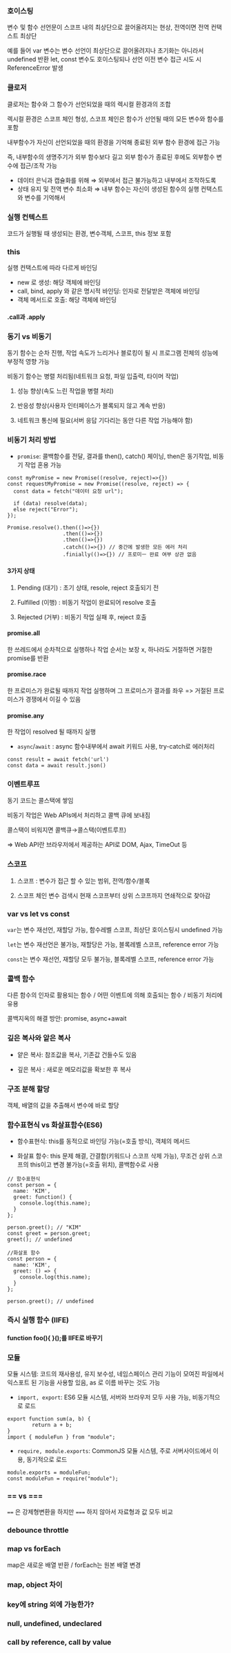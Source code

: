 ### 호이스팅

변수 및 함수 선언문이 스코프 내의 최상단으로 끌어올려지는 현상, 전역이면 전역 컨택스트 최상단

예를 들어 var 변수는 변수 선언이 최상단으로 끌어올려지나 초기화는 아니라서 undefined 반환 
let, const 변수도 호이스팅되나 선언 이전 변수 접근 시도 시 ReferenceError 발생 

### 클로저

클로저는 함수와 그 함수가 선언되었을 때의 렉시컬 환경과의 조합

렉시컬 환경은 스코프 체인 형성, 스코프 체인은 함수가 선언될 때의 모든 변수와 함수를 포함

내부함수가 자신이 선언되었을 때의 환경을 기억해 종료된 외부 함수 환경에 접근 가능 

즉, 내부함수의 생명주기가 외부 함수보다 길고 외부 함수가 종료된 후에도 외부함수 변수에 접근/조작 가능

-   데이터 은닉과 캡슐화를 위해 ⇒ 외부에서 접근 불가능하고 내부에서 조작하도록
-   상태 유지 및 전역 변수 최소화 ⇒ 내부 함수는 자신이 생성된 함수의 실행 컨택스트와 변수를 기억해서

### 실행 컨텍스트

코드가 실행될 때 생성되는 환경, 변수객체, 스코프, this 정보 포함

### this

실행 컨택스트에 따라 다르게 바인딩

-   new 로 생성: 해당 객체에 바인딩
-   call, bind, apply 와 같은 명시적 바인딩: 인자로 전달받은 객체에 바인딩
-   객체 메서드로 호출: 해당 객체에 바인딩

#### .call과 .apply

### 동기 vs 비동기

동기 함수는 순차 진행, 작업 속도가 느리거나 블로킹이 될 시 프로그램 전체의 성능에 부정적 영향 가능 

비동기 함수는 병렬 처리됨(네트워크 요청, 파일 입출력, 타이머 작업)
1. 성능 향상(속도 느린 작업을 병렬 처리)

2. 반응성 향상(사용자 인터페이스가 블록되지 않고 계속 반응)

3. 네트워크 통신에 필요(서버 응답 기다리는 동안 다른 작업 가능해야 함)
   

### 비동기 처리 방법 

- `promise`: 콜백함수를 전달, 결과를 then(), catch() 체이닝, then은 동기작업, 비동기 작업 혼용 가능
```
const myPromise = new Promise((resolve, reject)=>{})
const requestMyPromise = new Promise((resolve, reject) => {
  const data = fetch("데이터 요청 url");

  if (data) resolve(data); 
  else reject("Error");
});

Promise.resolve().then(()=>{})
                  .then(()=>{})
                  .then(()=>{})
                  .catch(()=>{}) // 중간에 발생한 모든 에러 처리
                  .finially(()=>{}) // 프로미ㅡ 완료 여부 상관 없음
```
#### 3가지 상태

1. Pending (대기) : 초기 상태, resole, reject 호출되기 전

2. Fulfilled (이행) : 비동기 작업이 완료되어 resolve 호출

3. Rejected (거부) : 비동기 작업 실패 후, reject 호출

#### promise.all

한 쓰레드에서 순차적으로 실행하나 작업 순서는 보장 x, 하나라도 거절하면 거절한 promise를 반환

#### promise.race

한 프로미스가 완료될 때까지 작업 실행하며 그 프로미스가 결과를 좌우 => 거절된 프로미스가 경쟁에서 이길 수 있음 

#### promise.any 

한 작업이 resolved 될 때까지 실행 

- `async`/`await` : async 함수내부에서 await 키워드 사용, try-catch로 에러처리
```
const result = await fetch('url')
const data = await result.json()
```

### 이벤트루프

동기 코드는 콜스택에 쌓임

비동기 작업은 Web APIs에서 처리하고 콜백 큐에 보내짐

콜스택이 비워지면 콜백큐→콜스택(이벤트루프)

⇒ Web API란 브라우저에서 제공하는 API로 DOM, Ajax, TimeOut 등

### 스코프

1. 스코프 : 변수가 접근 할 수 있는 범위, 전역/함수/블록

2. 스코프 체인
   변수 검색시 현재 스코프부터 상위 스코프까지 연쇄적으로 찾아감

### var vs let vs const

`var`는 변수 재선언, 재할당 가능, 함수레벨 스코프, 최상단 호이스팅시 undefined 가능

`let`는 변수 재선언은 불가능, 재할당은 가능, 블록레벨 스코프, reference error 가능

`const`는 변수 재선언, 재할당 모두 불가능, 블록레벨 스코프, reference error 가능

### 콜백 함수

다른 함수의 인자로 활용되는 함수 / 어떤 이벤트에 의해 호출되는 함수 / 비동기 처리에 유용

콜백지옥의 해결 방안: promise, async+await

### 깊은 복사와 앝은 복사

-   얕은 복사: 참조값을 복사, 기존값 건들수도 있음

-   깊은 복사 : 새로운 메모리값을 확보한 후 복사

### 구조 분해 할당

객체, 배열의 값을 추출해서 변수에 바로 할당

### 함수표현식 vs 화살표함수(ES6)

-   함수표현식: this를 동적으로 바인딩 가능(=호출 방식), 객체의 메서드

-   화살표 함수: this 문제 해결, 간결함(키워드나 스코프 삭제 가능), 무조건 상위 스코프의 this이고 변경 불가능(=호출 위치), 콜백함수로 사용

```
// 함수표현식
const person = {
  name: 'KIM',
  greet: function() {
    console.log(this.name);
  }
};

person.greet(); // "KIM"
const greet = person.greet;
greet(); // undefined

//화살표 함수
const person = {
  name: 'KIM',
  greet: () => {
    console.log(this.name);
  }
};

person.greet(); // undefined

```

### 즉시 실행 함수 (IIFE)

#### function foo(){ }();를 IIFE로 바꾸기

### 모듈 

모듈 시스템: 코드의 재사용성, 유지 보수성, 네임스페이스 관리
기능이 모여진 파일에서 익스포트 된 기능을 사용할 있음, as 로 이름 바꾸는 것도 가능

- `import, export`: ES6 모듈 시스템, 서버와 브라우저 모두 사용 가능, 비동기적으로 로드
```
export function sum(a, b) {
        return a + b;
}
import { moduleFun } from "module";
```

- `require, module.exports`: CommonJS 모듈 시스템, 주로 서버사이드에서 이용, 동기적으로 로드
```
module.exports = moduleFun;
const moduleFun = require("module");
```

### == vs ===

`==` 은 강제형변환을 하지만 `===` 하지 않아서 자료형과 값 모두 비교

### debounce throttle

### map vs forEach

map은 새로운 배열 반환 / forEach는 원본 배열 변경

### map, object 차이

### key에 string 외에 가능한가?

### null, undefined, undeclared

### call by reference, call by value
